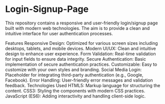 # Login-Signup-Page
This repository contains a responsive and user-friendly login/signup page built with modern web technologies. The aim is to provide a clean and intuitive interface for user authentication processes.

Features
Responsive Design: Optimized for various screen sizes including desktops, tablets, and mobile devices.
Modern UI/UX: Clean and intuitive design to enhance user experience.
Form Validation: Real-time validation for input fields to ensure data integrity.
Secure Authentication: Basic implementation of secure authentication practices.
Customizable: Easy to customize with your own styles and branding.
Social Media Login: Placeholder for integrating third-party authentication (e.g., Google, Facebook).
Error Handling: User-friendly error messages and validation feedback.
Technologies Used
HTML5: Markup language for structuring the content.
CSS3: Styling the components with modern CSS practices.
JavaScript (ES6): Adding interactivity and handling client-side logic.
